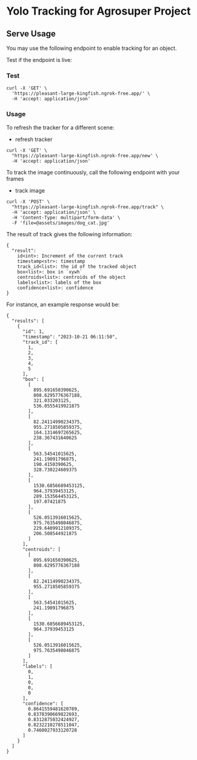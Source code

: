 # Yolo Tracking for Agrosuper Project

## Serve Usage

You may use the following endpoint to enable tracking for an object.

Test if the endpoint is live:
### Test 
```
curl -X 'GET' \
  'https://pleasant-large-kingfish.ngrok-free.app/' \
  -H 'accept: application/json'
```

### Usage

To refresh the tracker for a different scene:
* refresh tracker
```
curl -X 'GET' \
  "https://pleasant-large-kingfish.ngrok-free.app/new' \
  -H 'accept: application/json'
```
To track the image continuously, call the following endpoint with your frames
* track image
```
curl -X 'POST' \
  "https://pleasant-large-kingfish.ngrok-free.app/track" \
  -H 'accept: application/json' \
  -H 'Content-Type: multipart/form-data' \
  -F 'file=@assets/images/dog_cat.jpg'
```
The result of track gives the following information:
```
{
  "result":
    id<int>: Increment of the current track
    timestamp<str>: timestamp
    track_id<list>: the id of the tracked object
    box<list>: box in `xywh`
    centroids<list>: centroids of the object
    labels<list>: labels of the box
    confidence<list>: confidence
}
```
For instance, an example response would be:
```
{
  "results": [
    {
      "id": 1,
      "timestamp": "2023-10-21 06:11:50",
      "track_id": [
        1,
        2,
        3,
        4,
        5
      ],
      "box": [
        [
          895.691650390625,
          808.6295776367188,
          321.033203125,
          536.0555419921875
        ],
        [
          82.24114990234375,
          955.2718505859375,
          164.1314697265625,
          238.367431640625
        ],
        [
          563.54541015625,
          241.19091796875,
          190.4150390625,
          328.730224609375
        ],
        [
          1530.6856689453125,
          964.37939453125,
          289.153564453125,
          197.07421875
        ],
        [
          526.0513916015625,
          975.7635498046875,
          229.6409912109375,
          206.508544921875
        ]
      ],
      "centroids": [
        [
          895.691650390625,
          808.6295776367188
        ],
        [
          82.24114990234375,
          955.2718505859375
        ],
        [
          563.54541015625,
          241.19091796875
        ],
        [
          1530.6856689453125,
          964.37939453125
        ],
        [
          526.0513916015625,
          975.7635498046875
        ]
      ],
      "labels": [
        0,
        1,
        0,
        0,
        0
      ],
      "confidence": [
        0.8641559481620789,
        0.8378390669822693,
        0.8312875032424927,
        0.8232210278511047,
        0.7460027933120728
      ]
    }
  ]
}
```